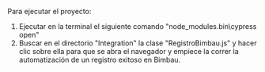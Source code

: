 Para ejecutar el proyecto:
1. Ejecutar en la terminal el siguiente comando "node_modules\.bin\cypress open"
2. Buscar en el directorio "Integration" la clase "RegistroBimbau.js" y hacer clic sobre ella para que se abra el navegador y empiece la correr la automatización de un registro exitoso en Bimbau.
